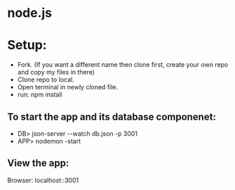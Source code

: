 # node.js

# Setup:
* Fork. (If you want a different name then clone first, create your own repo and copy my files in there)
* Clone repo to local.
* Open terminal in newly cloned file.
* run: npm install

## To start the app and its database componenet:
* DB> json-server --watch db.json -p 3001
* APP> nodemon -start

## View the app:
Browser: localhost::3001